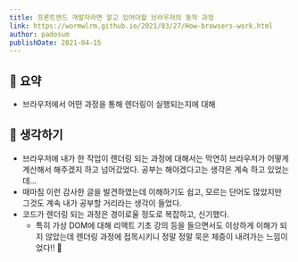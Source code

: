 ```yaml
---
title: 프론트엔드 개발자라면 알고 있어야할 브라우저의 동작 과정
link: https://wormwlrm.github.io/2021/03/27/How-browsers-work.html
author: padosum
publishDate: 2021-04-15
---
```

## 📝 요약 
- 브라우저에서 어떤 과정을 통해 렌더링이 실행되는지에 대해 


## 🤔 생각하기   
- 브라우저에 내가 한 작업이 렌더링 되는 과정에 대해서는 막연히 브라우저가 어떻게 계산해서 해주겠지 하고 넘어갔었다. 공부는 해야겠다고는 생각은 계속 하고 있었는데...
- 때마침 이런 감사한 글을 발견하였는데 이해하기도 쉽고, 모르는 단어도 많았지만 그것도 계속 내가 공부할 거리라는 생각이 들었다.  
- 코드가 렌더링 되는 과정은 경이로울 정도로 복잡하고, 신기했다. 
  - 특히 가상 DOM에 대해 리액트 기초 강의 등을 들으면서도 이상하게 이해가 되지 않았는데 렌더링 과정에 접목시키니 정말 정말 묵은 체증이 내려가는 느낌이었다!! 🤩